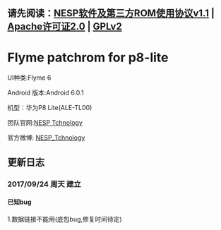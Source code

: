 ## 请先阅读：[NESP软件及第三方ROM使用协议v1.1](./NESL.md) | [Apache许可证2.0](./Apache.md) | [GPLv2](./GPL.md)

# Flyme patchrom for p8-lite

UI种类:Flyme 6

Android 版本:Android 6.0.1

机型：华为P8 Lite(ALE-TL00)

团队官网:[NESP Tchnology](http://nesp.1g7.net)

官方微博: [NESP_Tchnology](http://weibo.com/NESPtechnology)

## 更新日志 
### 2017/09/24 周天 建立  
#### 已知bug
1.数据链接不能用(底包bug,修复时间待定)

